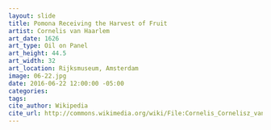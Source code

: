 ```yaml
---
layout: slide
title: Pomona Receiving the Harvest of Fruit
artist: Cornelis van Haarlem
art_date: 1626
art_type: Oil on Panel
art_height: 44.5
art_width: 32
art_location: Rijksmuseum, Amsterdam
image: 06-22.jpg
date: 2016-06-22 12:00:00 -05:00
categories:
tags:
cite_author: Wikipedia
cite_url: http://commons.wikimedia.org/wiki/File:Cornelis_Cornelisz_van_Haarlem_-_Pomona_ontvangt_de_fruitoogst.jpg
---
```

